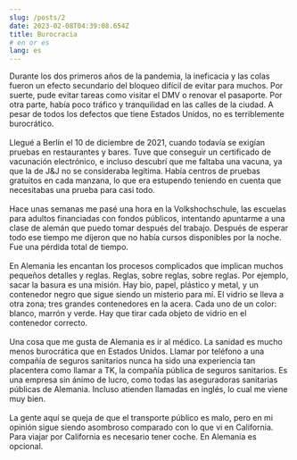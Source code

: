 ```yaml
---
slug: /posts/2
date: 2023-02-08T04:39:08.654Z
title: Burocracia
# en or es
lang: es
---
```

Durante los dos primeros años de la pandemia, la ineficacia y las colas fueron un efecto secundario del bloqueo difícil de evitar para muchos. Por suerte, pude evitar tareas como visitar el DMV o renovar el pasaporte. Por otra parte, había poco tráfico y tranquilidad en las calles de la ciudad. A pesar de todos los defectos que tiene Estados Unidos, no es terriblemente burocrático. \
\
Llegué a Berlín el 10 de diciembre de 2021, cuando todavía se exigían pruebas en restaurantes y bares. Tuve que conseguir un certificado de vacunación electrónico, e incluso descubrí que me faltaba una vacuna, ya que la de J&J no se consideraba legítima. Había centros de pruebas gratuitos en cada manzana, lo que era estupendo teniendo en cuenta que necesitabas una prueba para casi todo.\
\
Hace unas semanas me pasé una hora en la Volkshochschule, las escuelas para adultos financiadas con fondos públicos, intentando apuntarme a una clase de alemán que puedo tomar después del trabajo. Después de esperar todo ese tiempo me dijeron que no había cursos disponibles por la noche. Fue una pérdida total de tiempo.\
\
En Alemania les encantan los procesos complicados que implican muchos pequeños detalles y reglas. Reglas, sobre reglas, sobre reglas. Por ejemplo, sacar la basura es una misión. Hay bio, papel, plástico y metal, y un contenedor negro que sigue siendo un misterio para mí. El vidrio se lleva a otra zona; tres grandes contenedores en la acera. Cada uno de un color: blanco, marrón y verde. Hay que tirar cada objeto de vidrio en el contenedor correcto.\
\
Una cosa que me gusta de Alemania es ir al médico. La sanidad es mucho menos burocrática que en Estados Unidos. Llamar por teléfono a una compañía de seguros sanitarios nunca ha sido una experiencia tan placentera como llamar a TK, la compañía pública de seguros sanitarios. Es una empresa sin ánimo de lucro, como todas las aseguradoras sanitarias públicas de Alemania. Incluso atienden llamadas en inglés, lo cual me viene muy bien.\
\
La gente aquí se queja de que el transporte público es malo, pero en mi opinión sigue siendo asombroso comparado con lo que vi en California. Para viajar por California es necesario tener coche. En Alemania es opcional.